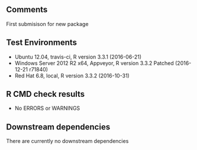 ## Comments
First submisison for new package

## Test Environments
- Ubuntu 12.04, travis-ci, R version 3.3.1 (2016-06-21)
- Windows Server 2012 R2 x64, Appveyor, R version 3.3.2 Patched (2016-12-21 r71840)
- Red Hat 6.8, local, R version 3.3.2 (2016-10-31)

## R CMD check results
- No ERRORS or WARNINGS

## Downstream dependencies
There are currently no downstream dependencies